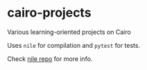 # cairo-projects
Various learning-oriented projects on Cairo

Uses `nile` for compilation and `pytest` for tests.

Check [nile repo](https://github.com/OpenZeppelin/nile) for more info.
